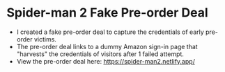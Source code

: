 # Spider-man 2 Fake Pre-order Deal

* I created a fake pre-order deal to capture the credentials of early pre-order victims.
* The pre-order deal links to a dummy Amazon sign-in page that "harvests" the credentials of visitors after 1 failed attempt.
* View the pre-order deal here: https://spider-man2.netlify.app/